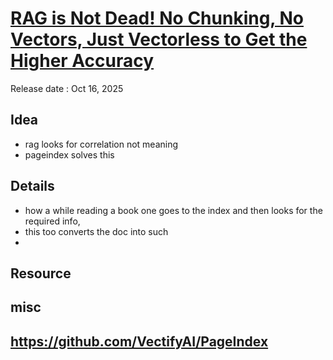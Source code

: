 # [RAG is Not Dead! No Chunking, No Vectors, Just Vectorless to Get the Higher Accuracy](https://youtu.be/97GkSYzr6yk)
Release date :   Oct 16, 2025
## Idea
- rag looks for correlation not meaning
- pageindex solves this

## Details
- how a while reading a book one goes to the index and then looks for the required info, 
- this too converts the doc into such
- 

## Resource


## misc
https://github.com/VectifyAI/PageIndex
---

